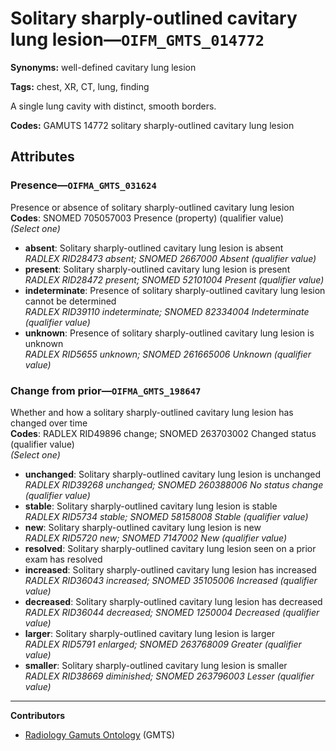 # Solitary sharply-outlined cavitary lung lesion—`OIFM_GMTS_014772`

**Synonyms:** well-defined cavitary lung lesion

**Tags:** chest, XR, CT, lung, finding

A single lung cavity with distinct, smooth borders.

**Codes:** GAMUTS 14772 solitary sharply-outlined cavitary lung lesion

## Attributes

### Presence—`OIFMA_GMTS_031624`

Presence or absence of solitary sharply-outlined cavitary lung lesion  
**Codes**: SNOMED 705057003 Presence (property) (qualifier value)  
*(Select one)*

- **absent**: Solitary sharply-outlined cavitary lung lesion is absent  
_RADLEX RID28473 absent; SNOMED 2667000 Absent (qualifier value)_
- **present**: Solitary sharply-outlined cavitary lung lesion is present  
_RADLEX RID28472 present; SNOMED 52101004 Present (qualifier value)_
- **indeterminate**: Presence of solitary sharply-outlined cavitary lung lesion cannot be determined  
_RADLEX RID39110 indeterminate; SNOMED 82334004 Indeterminate (qualifier value)_
- **unknown**: Presence of solitary sharply-outlined cavitary lung lesion is unknown  
_RADLEX RID5655 unknown; SNOMED 261665006 Unknown (qualifier value)_

### Change from prior—`OIFMA_GMTS_198647`

Whether and how a solitary sharply-outlined cavitary lung lesion has changed over time  
**Codes**: RADLEX RID49896 change; SNOMED 263703002 Changed status (qualifier value)  
*(Select one)*

- **unchanged**: Solitary sharply-outlined cavitary lung lesion is unchanged  
_RADLEX RID39268 unchanged; SNOMED 260388006 No status change (qualifier value)_
- **stable**: Solitary sharply-outlined cavitary lung lesion is stable  
_RADLEX RID5734 stable; SNOMED 58158008 Stable (qualifier value)_
- **new**: Solitary sharply-outlined cavitary lung lesion is new  
_RADLEX RID5720 new; SNOMED 7147002 New (qualifier value)_
- **resolved**: Solitary sharply-outlined cavitary lung lesion seen on a prior exam has resolved  
- **increased**: Solitary sharply-outlined cavitary lung lesion has increased  
_RADLEX RID36043 increased; SNOMED 35105006 Increased (qualifier value)_
- **decreased**: Solitary sharply-outlined cavitary lung lesion has decreased  
_RADLEX RID36044 decreased; SNOMED 1250004 Decreased (qualifier value)_
- **larger**: Solitary sharply-outlined cavitary lung lesion is larger  
_RADLEX RID5791 enlarged; SNOMED 263768009 Greater (qualifier value)_
- **smaller**: Solitary sharply-outlined cavitary lung lesion is smaller  
_RADLEX RID38669 diminished; SNOMED 263796003 Lesser (qualifier value)_

---

**Contributors**

- [Radiology Gamuts Ontology](https://gamuts.net/) (GMTS)